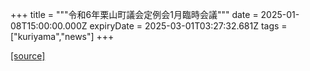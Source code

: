 +++
title = """令和6年栗山町議会定例会1月臨時会議"""
date = 2025-01-08T15:00:00.000Z
expiryDate = 2025-03-01T03:27:32.681Z
tags = ["kuriyama","news"]
+++


[[source]](https://www.town.kuriyama.hokkaido.jp/site/gikai/29930.html)
